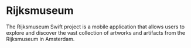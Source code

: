 # Rijksmuseum
The Rijksmuseum Swift project is a mobile application that allows users to explore and discover the vast collection of artworks and artifacts from the Rijksmuseum in Amsterdam. 
